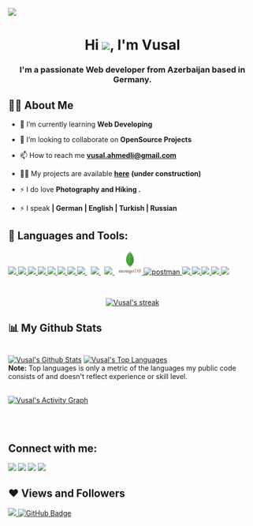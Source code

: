 <a href="#"><img src="https://cdn.hipwallpaper.com/m/74/38/wolSbW.jpg" /></a>



<h1 align="center">Hi <img src="https://raw.githubusercontent.com/MartinHeinz/MartinHeinz/master/wave.gif" width="30px">, I'm Vusal</h1>
<h3 align="center">I'm a passionate Web developer from Azerbaijan based in Germany.</h3>


## 🙋‍♂️ About Me

- 🔭 I’m currently learning **Web Developing**

- 👯 I’m looking to collaborate on **OpenSource Projects**

- 📫 How to reach me **vusal.ahmedli@gmail.com**

- 👨‍💻 My projects are available **[here](https://vusalahmadli.com)** **(under construction)**

- ⚡ I do love **Photography and Hiking .**
 
- ⚡ I speak **| German | English | Turkish | Russian**

## 🚀 Languages and Tools:  

<p align="left"> 
     </a>
    <a href="https://docs.microsoft.com/de-de/dotnet/csharp/" target="_blank"> <img src="https://img.icons8.com/color/48/000000/c-sharp-logo-2.png"/> </a>
    </a> 
    <a href="https://reactjs.org/" target="_blank"> <img src="https://img.icons8.com/color/48/000000/react-native.png"/> </a>
    </a> 
    <a href="https://developer.mozilla.org/en-US/docs/Web/JavaScript" target="_blank"> <img src="https://img.icons8.com/color/48/000000/javascript.png"/> </a> 
    <a href="https://sass-lang.com/" target="_blank"> <img src="https://img.icons8.com/color/50/000000/sass.png"/> </a> 
    <a href="https://www.w3.org/html/" target="_blank"> <img src="https://img.icons8.com/color/48/000000/html-5.png"/> </a> 
    <a href="https://www.w3schools.com/css/" target="_blank"> <img src="https://img.icons8.com/color/48/000000/css3.png"/> </a> 
    <a href="https://getbootstrap.com" target="_blank"> <img src="https://img.icons8.com/color/48/000000/bootstrap.png"/> </a></a> 
    <a style="padding-right:8px;" href="https://nodejs.org" target="_blank"> <img src="https://img.icons8.com/color/48/000000/nodejs.png"/> 
    </a> 
    <a style="padding-right:8px;" href="https://dotnet.microsoft.com/apps/aspnet" target="_blank"> <img src="https://img.icons8.com/color/48/000000/asp.png"/> 
    </a> 
    <a style="padding-right:8px;" href="https://www.mysql.com/" target="_blank"> 
    <img src="https://img.icons8.com/ios/50/000000/sql.png"/> 
    </a>
    <a href="https://www.mongodb.com/" target="_blank"> <img src="https://raw.githubusercontent.com/devicons/devicon/master/icons/mongodb/mongodb-original-wordmark.svg" alt="mongodb" width="48" height="48"/> </a> 
    </a> 
    <a href="https://postman.com" target="_blank"> <img src="https://www.vectorlogo.zone/logos/getpostman/getpostman-icon.svg" alt="postman" width="45" height="45"/> </a>   
    <a href="https://git-scm.com/" target="_blank"> <img src="https://img.icons8.com/color/48/000000/git.png"/> </a> </a> 
    <a href="https://redux.js.org" target="_blank"> <img src="https://img.icons8.com/color/48/000000/redux.png"/> </a>
    <a href="https://www.figma.com/" target="_blank"> <img src="https://img.icons8.com/color/48/000000/figma--v2.png"/> </a>
    <a href="https://www.adobe.com/" target="_blank"> <img src="https://img.icons8.com/fluency/48/000000/adobe-photoshop.png"/> </a>
    <a href="https://www.adobe.com/" target="_blank"> <img src="https://img.icons8.com/color/48/000000/adobe-after-effects--v1.png"/> </a>
    </a>
</p>

<!-- [![React Badge](https://img.shields.io/badge/-React-61DBFB?style=for-the-badge&labelColor=black&logo=react&logoColor=61DBFB)](#)  [![Javascript Badge](https://img.shields.io/badge/-Javascript-F0DB4F?style=for-the-badge&labelColor=black&logo=javascript&logoColor=F0DB4F)](#) [![Typescript Badge](https://img.shields.io/badge/-Typescript-007acc?style=for-the-badge&labelColor=black&logo=typescript&logoColor=007acc)](#) [![Nodejs Badge](https://img.shields.io/badge/-Nodejs-3C873A?style=for-the-badge&labelColor=black&logo=node.js&logoColor=3C873A)](#) [![GraphQL Badge](https://img.shields.io/badge/-GraphQl-e535ab?style=for-the-badge&labelColor=black&logo=node.js&logoColor=e535ab)](#) -->
<br/>

<p align="center">
    <a href="https://github.com/vusalahmadli/github-readme-streak-stats">
        <img title="🔥 Get streak stats for your profile at git.io/streak-stats" alt="Vusal's streak" src="https://github-readme-streak-stats.herokuapp.com/?user=vusalahmadli&theme=black-ice&hide_border=true&stroke=0000&background=060A0CD0"/>
    </a>
</p>

## 📊 My Github Stats

  <br/>
    <a href="https://github.com/vusalahmadli/github-readme-stats"><img alt="Vusal's Github Stats" src="https://github-readme-stats.vercel.app/api?username=vusalahmadli&show_icons=true&count_private=true&theme=react&hide_border=true&bg_color=0D1117" /></a>
  <a href="https://github.com/vusalahmadli/github-readme-stats"><img alt="Vusal's Top Languages" src="https://github-readme-stats.vercel.app/api/top-langs/?username=vusalahmadli&langs_count=8&count_private=true&layout=compact&theme=react&hide_border=true&bg_color=0D1117" /></a>
  <br/>
  <b>Note:</b> Top languages is only a metric of the languages my public code consists of and doesn't reflect experience or skill level.


<br/>
<br/>

<a href="https://github.com/vusalahmadli/github-readme-activity-graph"><img alt="Vusal's Activity Graph" src="https://activity-graph.herokuapp.com/graph?username=vusalahmadli&bg_color=0D1117&color=5BCDEC&line=5BCDEC&point=FFFFFF&hide_border=true" /></a>

<br/>
<br/>

## Connect with me:
<p align="left">

<a href = "https://www.linkedin.com/in/vusalnazimogluahmadli/"><img src="https://img.icons8.com/fluent/48/000000/linkedin.png"/></a>
<a href = "https://twitter.com/vusalnazimoglu"><img src="https://img.icons8.com/fluent/48/000000/twitter.png"/></a>
<a href = "https://www.instagram.com/vusalnazimoglu/"><img src="https://img.icons8.com/fluent/48/000000/instagram-new.png"/></a>
<a href = "https://www.facebook.com/vusalahmadli/"><img src="https://img.icons8.com/fluent/48/000000/facebook.png"/></a>


</p>

## ❤ Views and Followers
<a href="https://github.com/vusalahmadli/github-profile-views-counter">
    <img src="https://komarev.com/ghpvc/?username=vusalahmadli">
</a>
<a href="https://github.com/vusalahmadli?tab=followers"><img src="https://img.shields.io/github/followers/vusalahmadli?label=Followers&style=social" alt="GitHub Badge"></a>
